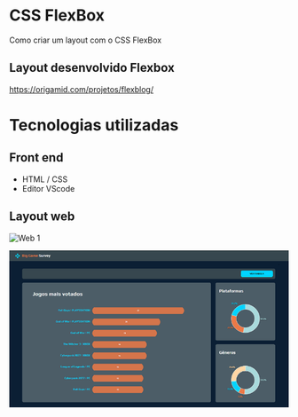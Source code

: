# CSS FlexBox
  Como criar um layout com o CSS FlexBox

## Layout desenvolvido Flexbox
https://origamid.com/projetos/flexblog/

# Tecnologias utilizadas
## Front end
- HTML / CSS  
- Editor VScode
## Layout web
![Web 1](https://github.com/osiasmiranda/origamid/cssflexbox/flexblog/img/ss1.png)

![Web 2](https://github.com/acenelio/assets/raw/main/sds1/web2.png) 


